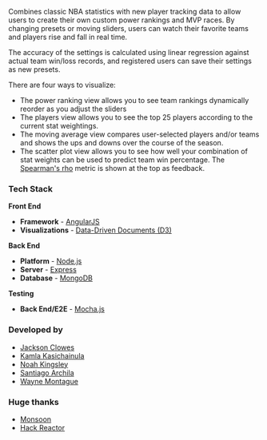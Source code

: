 Combines classic NBA statistics with new player tracking data to allow users to create their own custom power rankings and MVP races.  By changing presets or moving sliders, users can watch their favorite teams and players rise and fall in real time.

The accuracy of the settings is calculated using linear regression against actual team win/loss records, and registered users can save their settings as new presets.

There are four ways to visualize:
* The power ranking view allows you to see team rankings dynamically reorder as you adjust the sliders
* The players view allows you to see the top 25 players according to the current stat weightings.
* The moving average view compares user-selected players and/or teams and shows the ups and downs over the course of the season.
* The scatter plot view allows you to see how well your combination of stat weights can be used to predict team win percentage.  The [Spearman's rho](http://en.wikipedia.org/wiki/Spearman's_rank_correlation_coefficient) metric is shown at the top as feedback.

### Tech Stack
<strong>Front End</strong>
* <strong>Framework</strong> - [AngularJS](http://www.angularjs.org/)
* <strong>Visualizations</strong> - [Data-Driven Documents (D3)](http://www.d3js.org/)

<strong>Back End</strong>
* <strong>Platform</strong> - [Node.js](http://www.nodejs.org/)
* <strong>Server</strong> - [Express](http://www.expressjs.com/‎)
* <strong>Database</strong> - [MongoDB](http://www.mongodb.org/)

<strong>Testing</strong>
* <strong>Back End/E2E</strong> - [Mocha.js](http://visionmedia.github.io/mocha/)

### Developed by
* [Jackson Clowes](https://github.com/turingtesties)
* [Kamla Kasichainula](https://github.com/kamalama)
* [Noah Kingsley](https://github.com/nking)
* [Santiago Archila](https://github.com/sarchila)
* [Wayne Montague](https://github.com/stateoflux)

### Huge thanks
* [Monsoon](http://www.monsoonco.com/)
* [Hack Reactor](http://www.hackreactor.com/)
